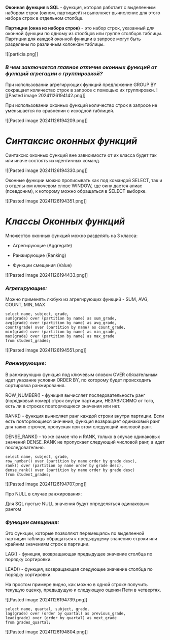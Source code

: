 **Оконная функция в SQL** - функция, которая работает с выделенным набором строк (окном, партицией) и выполняет вычисление для этого набора строк в отдельном столбце. 

**Партиции (окна из набора строк)** - это набор строк, указанный для оконной функции по одному из столбцов или группе столбцов таблицы. Партиции для каждой оконной функции в запросе могут быть разделены по различным колонкам таблицы.

![[particia.png]]

### *В чем заключается главное отличие оконных функций от функций агрегации с группировкой?*

При использовании агрегирующих функций предложение GROUP BY сокращает количество строк в запросе с помощью их группировки.
![[Pasted image 20241126194142.png]]

При использовании оконных функций количество строк в запросе не уменьшается по сравнении с исходной таблицей.

![[Pasted image 20241126194209.png]]

# *Синтаксис оконных функций*


Синтаксис оконных функций вне зависимости от их класса будет так или иначе состоять из идентичных команд.

![[Pasted image 20241126194330.png]]

Оконные функции можно прописывать как под командой SELECT, так и в отдельном ключевом слове WINDOW, где окну дается алиас (псевдоним), к которому можно обращаться в SELECT выборке.

![[Pasted image 20241126194351.png]]

# *Классы Оконных функций*

Множество оконных функций можно разделять на 3 класса:

- Агрегирующие (Aggregate)
    
- Ранжирующие (Ranking)
    
- Функции смещения (Value)

![[Pasted image 20241126194433.png]]

### *Агрегирующие:*

Можно применять любую из агрегирующих функций - SUM, AVG, COUNT, MIN, MAX


	select name, subject, grade,
	sum(grade) over (partition by name) as sum_grade,
	avg(grade) over (partition by name) as avg_grade,
	count(grade) over (partition by name) as count_grade,
	min(grade) over (partition by name) as min_grade,
	max(grade) over (partition by name) as max_grade
	from student_grades;

![[Pasted image 20241126194551.png]]

### *Ранжирующие:*

В ранжирующих функция под ключевым словом OVER обязательным идет указание условия ORDER BY, по которому будет происходить сортировка ранжирования. 

ROW_NUMBER() - функция вычисляет последовательность ранг (порядковый номер) строк внутри партиции, НЕЗАВИСИМО от того, есть ли в строках повторяющиеся значения или нет.

RANK() - функция вычисляет ранг каждой строки внутри партиции. Если есть повторяющиеся значения, функция возвращает одинаковый ранг для таких строчек, пропуская при этом следующий числовой ранг. 

DENSE_RANK() - то же самое что и RANK, только в случае одинаковых значений DENSE_RANK не пропускает следующий числовой ранг, а идет последовательно.

```
select name, subject, grade,
row_number() over (partition by name order by grade desc),
rank() over (partition by name order by grade desc),
dense_rank() over (partition by name order by grade desc)
from student_grades;
```

![[Pasted image 20241126194707.png]]

Про NULL в случае ранжирования:

Для SQL пустые NULL значения будут определяться одинаковым рангом

### *Функции смещения:*

Это функции, которые позволяют перемещаясь по выделенной партиции таблицы обращаться к предыдущему значению строки или крайним значениям строк в партиции.

LAG() - функция, возвращающая предыдущее значение столбца по порядку сортировки.

LEAD() - функция, возвращающая следующее значение столбца по порядку сортировки.

На простом примере видно, как можно в одной строке получить текущую оценку, предыдущую и следующую оценки Пети в четвертях.

![[Pasted image 20241126194739.png]]


	select name, quartal, subject, grade, 
	lag(grade) over (order by quartal) as previous_grade,
	lead(grade) over (order by quartal) as next_grade
	from grades_quartal;

![[Pasted image 20241126194804.png]]